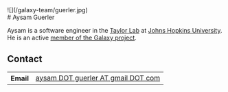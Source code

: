 <div class='right'>![](/galaxy-team/guerler.jpg)</div>
# Aysam Guerler

Aysam is a software engineer in the [Taylor Lab](https://web.archive.org/web/20210308182933/https://taylorlab.org/) at [Johns Hopkins University](http://jhu.edu/). He is an active [member of the Galaxy project](/galaxy-team/).

## Contact

<table>
  <tr>
    <th> Email </th>
    <td> <a href="mailto:aysam DOT guerler AT gmail DOT com">aysam DOT guerler AT gmail DOT com</a> </td>
  </tr>
</table>
